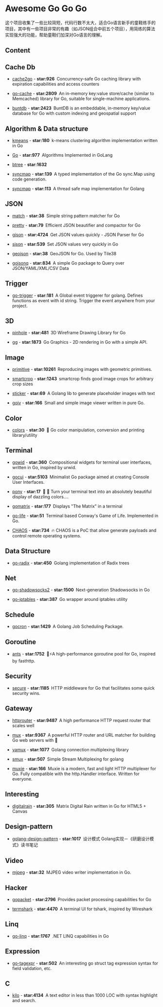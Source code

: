 Awesome Go Go Go
========================
这个项目收集了一些比较简短，代码行数不太大，适合Go语言新手的童鞋练手的项目，其中有一些项目非常的有趣（如JSON组合中前五个项目），用简练的算法实现强大的功能，帮助童鞋们加深对Go语言的理解。

## Content

## Cache Db

* [cache2go](https://github.com/muesli/cache2go) - **star:926**&ensp;Concurrency-safe Go caching library with expiration capabilities and access counters

* [go-cache](https://github.com/patrickmn/go-cache) - **star:2809**&ensp;An in-memory key:value store/cache (similar to Memcached) library for Go, suitable for single-machine applications.

* [buntdb](https://github.com/tidwall/buntdb) - **star:2423**&ensp;BuntDB is an embeddable, in-memory key/value database for Go with custom indexing and geospatial support


## Algorithm & Data structure

* [kmeans](https://github.com/muesli/kmeans) - **star:180**&ensp;k-means clustering algorithm implementation written in Go

* [Go](https://github.com/TheAlgorithms/Go) - **star:977**&ensp;Algorithms Implemented in GoLang

* [btree](https://github.com/google/btree) - **star:1632**&ensp;

* [syncmap](https://github.com/a8m/syncmap) - **star:139**&ensp;A typed implementation of the Go sync.Map using code generation.

* [syncmap](https://github.com/DeanThompson/syncmap) - **star:113**&ensp;A thread safe map implementation for Golang

## JSON

* [match](https://github.com/tidwall/match) - **star:38**&ensp;Simple string pattern matcher for Go

* [pretty](https://github.com/tidwall/pretty) - **star:79**&ensp;Efficient JSON beautifier and compactor for Go

* [gjson](https://github.com/tidwall/gjson) - **star:4724**&ensp;Get JSON values quickly - JSON Parser for Go

* [sjson](https://github.com/tidwall/sjson) - **star:539**&ensp;Set JSON values very quickly in Go

* [geojson](https://github.com/tidwall/geojson) - **star:38**&ensp;GeoJSON for Go. Used by Tile38

* [gojsonq](https://github.com/thedevsaddam/gojsonq) - **star:834**&ensp;A simple Go package to Query over JSON/YAML/XML/CSV Data

## Trigger

* [go-trigger](https://github.com/sadlil/go-trigger) - **star:181**&ensp;A Global event triggerer for golang. Defines functions as event with id string. Trigger the event anywhere from your project.

## 3D

* [pinhole](https://github.com/tidwall/pinhole) - **star:481**&ensp;3D Wireframe Drawing Library for Go

* [gg](https://github.com/fogleman/gg) - **star:1873**&ensp;Go Graphics - 2D rendering in Go with a simple API.

## Image

* [primitive](https://github.com/fogleman/primitive) - **star:10261**&ensp;Reproducing images with geometric primitives.

* [smartcrop](https://github.com/muesli/smartcrop) - **star:1243**&ensp;smartcrop finds good image crops for arbitrary crop sizes

* [sticker](https://github.com/muesli/sticker) - **star:69**&ensp;A Golang lib to generate placeholder images with text

* [goiv](https://github.com/gen2brain/goiv) - **star:166**&ensp;Small and simple image viewer written in pure Go.

## Color

* [colors](https://github.com/go-playground/colors) - **star:30**&ensp;:art: Go color manipulation, conversion and printing library/utility

## Terminal

* [gowid](https://github.com/gcla/gowid/tree/master/examples) - **star:360**&ensp;Compositional widgets for terminal user interfaces, written in Go, inspired by urwid.

* [gocui](https://github.com/jroimartin/gocui) - **star:5103**&ensp;Minimalist Go package aimed at creating Console User Interfaces.

* [pony](https://github.com/tidwall/pony) - **star:17**&ensp;🌈 🐴 Turn your terminal text into an absolutely beautiful display of dazzling colors....

* [gomatrix](https://github.com/GeertJohan/gomatrix) - **star:177**&ensp;Displays "The Matrix" in a terminal
 
* [go-life](https://github.com/sachaos/go-life) - **star:51**&ensp;Terminal based Conway's Game of Life. Implemented in Go.

* [CHAOS](https://github.com/tiagorlampert/CHAOS) - **star:734**&ensp;:fire: CHAOS is a PoC that allow generate payloads and control remote operating systems.

## Data Structure

* [go-radix](https://github.com/armon/go-radix) - **star:450**&ensp;Golang implementation of Radix trees

## Net

* [go-shadowsocks2](https://github.com/shadowsocks/go-shadowsocks2) - **star:1500**&ensp;Next-generation Shadowsocks in Go

* [go-iptables](https://github.com/coreos/go-iptables) - **star:387**&ensp;Go wrapper around iptables utility

## Schedule

* [gocron](https://github.com/jasonlvhit/gocron) - **star:1429**&ensp;A Golang Job Scheduling Package.

## Goroutine

* [ants](https://github.com/panjf2000/ants) - **star:1752**&ensp;🐜⚡️A high-performance goroutine pool for Go, inspired by fasthttp.

## Security

* [secure](https://github.com/unrolled/secure) - **star:1185**&ensp;HTTP middleware for Go that facilitates some quick security wins.

## Gateway

* [httprouter](https://github.com/julienschmidt/httprouter) - **star:9487**&ensp;A high performance HTTP request router that scales well

* [mux](https://github.com/gorilla/mux) - **star:9367**&ensp;A powerful HTTP router and URL matcher for building Go web servers with 🦍

* [yamux](https://github.com/iamazy/yamux) - **star:1077**&ensp;Golang connection multiplexing library

* [smux](https://github.com/xtaci/smux) - **star:507**&ensp;Simple Stream Multiplexing for golang

* [muxie](https://github.com/kataras/muxie) - **star:166**&ensp;Muxie is a modern, fast and light HTTP multiplexer for Go. Fully compatible with the http.Handler interface. Written for everyone.

## Interesting

* [digitalrain](https://github.com/tidwall/digitalrain) - **star:305**&ensp;Matrix Digital Rain written in Go for HTML5 + Canvas

## Design-pattern

* [golang-design-pattern](https://github.com/senghoo/golang-design-pattern) - **star:1017**&ensp;设计模式 Golang实现－《研磨设计模式》读书笔记

## Video

* [mjpeg](https://github.com/icza/mjpeg) - **star:32**&ensp;MJPEG video writer implementation in Go.

## Hacker

* [gopacket](https://github.com/google/gopacket) - **star:2796**&ensp;Provides packet processing capabilities for Go

* [termshark](https://github.com/gcla/termshark) - **star:4470**&ensp;A terminal UI for tshark, inspired by Wireshark

## Linq

* [go-linq](https://github.com/iamazy/go-linq) - **star:1767**&ensp;.NET LINQ capabilities in Go

## Expression
* [go-tagexpr](https://github.com/bytedance/go-tagexpr) - **star:502**&ensp;An interesting go struct tag expression syntax for field validation, etc.

## C

* [kilo](https://github.com/antirez/kilo)  - **star:4134**&ensp;A text editor in less than 1000 LOC with syntax highlight and search.